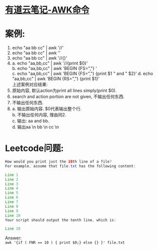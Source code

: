 # [有道云笔记-AWK命令](http://note.youdao.com/noteshare?id=97df29550065bb7ec9ddbe636ac99ccb&sub=DA34969C98814C7B867CBA4334F13C23)

# 案例:
1. echo "aa bb cc" | awk '//' 
2. echo "aa bb cc" | awk ''  
3. echo "aa bb cc" | awk '//{}'  
4.    
    a. echo "aa,bb,cc" | awk '//{print $0}'  
    b. echo "aa,bb,cc" | awk 'BEGIN {FS=","} '  
    c. echo "aa,bb,cc" | awk 'BEGIN {FS=","} {print $1 " and " $2}'
    d. echo "aa,bb,cc" | awk 'BEGIN {RS=","} {print $1}'  
上述案例对应结果:  
1. 原始内容, 默认action为print all lines simply(print $0).  
2. search and action portion are not given, 不输出任何东西.  
3. 不输出任何东西.  
4.   
   a. 输出原始内容. $0代表输出整个行.  
   b. 不输出任何内容, 理由同2.  
   c. 输出: aa and bb.  
   d. 输出aa \n bb \n cc \n   

# Leetcode问题:
```java
How would you print just the 10th line of a file?
For example, assume that file.txt has the following content:

Line 1
Line 2
Line 3
Line 4
Line 5
Line 6
Line 7
Line 8
Line 9
Line 10
Your script should output the tenth line, which is:

Line 10
``` 
Answer:   
`awk '{if ( FNR == 10 ) { print $0;} else {} }' file.txt`
